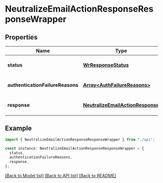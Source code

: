 # NeutralizeEmailActionResponseResponseWrapper

## Properties

| Name                             | Type                                                                  | Description | Notes                             |
| -------------------------------- | --------------------------------------------------------------------- | ----------- | --------------------------------- |
| **status**                       | [**WrResponseStatus**](WrResponseStatus.md)                           |             | [optional] [default to undefined] |
| **authenticationFailureReasons** | [**Array&lt;AuthFailureReasons&gt;**](AuthFailureReasons.md)          |             | [optional] [default to undefined] |
| **response**                     | [**NeutralizeEmailActionResponse**](NeutralizeEmailActionResponse.md) |             | [optional] [default to undefined] |

## Example

```typescript
import { NeutralizeEmailActionResponseResponseWrapper } from "./api";

const instance: NeutralizeEmailActionResponseResponseWrapper = {
  status,
  authenticationFailureReasons,
  response,
};
```

[[Back to Model list]](../README.md#documentation-for-models) [[Back to API list]](../README.md#documentation-for-api-endpoints) [[Back to README]](../README.md)
